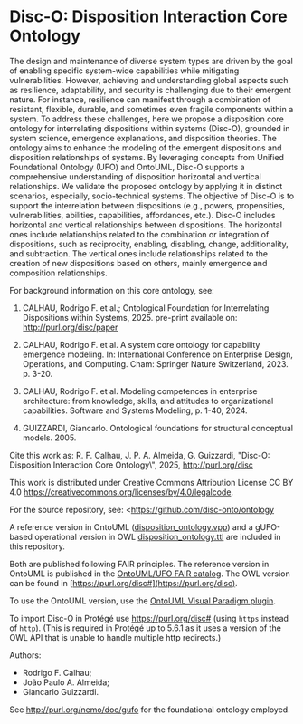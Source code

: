 
# Disc-O: Disposition Interaction Core Ontology


The design and maintenance of diverse system types are driven by the goal of enabling specific system-wide capabilities while mitigating vulnerabilities. However, achieving and understanding global aspects such as resilience, adaptability, and security is challenging due to their emergent nature. For instance, resilience can manifest through a combination of resistant, flexible, durable, and sometimes even fragile components within a system. To address these challenges, here we propose a disposition core ontology for interrelating dispositions within systems (Disc-O), grounded in system science, emergence explanations, and disposition theories. The ontology aims to enhance the modeling of the emergent dispositions and disposition relationships of systems. By leveraging concepts from Unified Foundational Ontology (UFO) and OntoUML, Disc-O supports a comprehensive understanding of disposition horizontal and vertical relationships. We validate the proposed ontology by applying it in distinct scenarios, especially, socio-technical systems. The objective of Disc-O is to support the interrelation between dispositions (e.g., powers, propensities, vulnerabilities, abilities, capabilities, affordances, etc.). Disc-O includes horizontal and vertical relationships between dispositions. The horizontal ones include relationships related to the combination or integration of dispositions, such as reciprocity, enabling, disabling, change, additionality, and subtraction. The vertical ones include relationships related to the creation of new dispositions based on others, mainly emergence and composition relationships. 


For background information on this core ontology, see:


1. CALHAU, Rodrigo F. et al.; Ontological Foundation for Interrelating Dispositions within Systems, 2025. pre-print available on: http://purl.org/disc/paper

2. CALHAU, Rodrigo F. et al. A system core ontology for capability emergence modeling. In: International Conference on Enterprise Design, Operations, and Computing. Cham: Springer Nature Switzerland, 2023. p. 3-20.

3. CALHAU, Rodrigo F. et al. Modeling competences in enterprise architecture: from knowledge, skills, and attitudes to organizational capabilities. Software and Systems Modeling, p. 1-40, 2024.

4. GUIZZARDI, Giancarlo. Ontological foundations for structural conceptual models. 2005.


Cite this work as: 
R. F. Calhau, J. P. A. Almeida, G. Guizzardi, "Disc-O: Disposition Interaction Core Ontology\\\", 2025, http://purl.org/disc

This work is distributed under Creative Commons Attribution License CC BY 4.0 <https://creativecommons.org/licenses/by/4.0/legalcode>.


For the source repository, see: <https://github.com/disc-onto/ontology


A reference version in OntoUML ([disposition_ontology.vpp](./disc_ontology.vpp)) and a gUFO-based operational version in OWL [disposition_ontology.ttl](./disposition_ontology.ttl) are included in this repository. 

Both are published following FAIR principles. The reference version in OntoUML is published in the [OntoUML/UFO FAIR catalog](https://scs-ontouml.eemcs.utwente.nl/). The OWL version can be found in [https://purl.org/disc#](https://purl.org/disc). 

To use the OntoUML version, use the [OntoUML Visual Paradigm plugin](https://github.com/OntoUML/ontouml-vp-plugin).

To import Disc-O in Protégé use <https://purl.org/disc#> (using `https` instead of `http`). (This is required in Protégé up to 5.6.1 as it uses a version of the OWL API that is unable to handle multiple http redirects.)

Authors:

* Rodrigo F. Calhau;
* João Paulo A. Almeida;
* Giancarlo Guizzardi.

See <http://purl.org/nemo/doc/gufo> for the foundational ontology employed.

